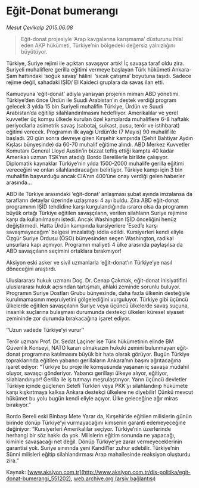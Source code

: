 # Eğit-Donat bumerangı

*Mesut Çevikalp 2015.06.08*

<div class="pNewsDetailMainContent ctx_content" itemprop="articleBody">
 <blockquote>
  <p>
   Eğit-donat projesiyle ‘Arap kavgalarına karışmama’ düsturunu ihlal eden AKP hükümeti, Türkiye’nin bölgedeki değersiz yalnızlığını büyütüyor.
  </p>
 </blockquote>
 <p>
  Türkiye, Suriye rejimi ile açıktan savaşıyor artık! İç savaşa taraf oldu zira. Suriyeli muhaliflere gerilla eğitimi vermeye başlayan Türk hükümeti Ankara-Şam hattındaki ‘soğuk savaş’ hâlini  ‘sıcak çatışma’ boyutuna taşıdı. Sadece rejime değil, sahadaki IŞİD/ El Kaideci gruplara da savaş ilan etti.
 </p>
 <p>
  Kamuoyuna ‘eğit-donat’ adıyla yansıyan projenin mimarı ABD yönetimi. Türkiye’den önce Ürdün ile Suudi Arabistan’ın destek verdiği program gelecek 3 yılda 15 bin Suriyeli muhalifin Türkiye, Ürdün ve Suudi Arabistan’da eğitilip silahlandırılmasını hedefliyor. Amerikalılar ve yerel kuvvetler üç komşu ülkede kurulan özel kamplarda muhaliflere 6-8 haftalık periyodlarla asimetrik savaş (sabotaj, suikast, pusu, terör ve istihbarat) eğitimi verecek. Programın ilk ayağı Ürdün’de (7 Mayıs) 90 muhalif ile başladı. 20 gün sonra devreye giren Kırşehir kampında (Şehit Bahtiyar Aydın Kışlası bünyesinde) da 60-70 muhalif eğitime alındı. ABD Merkez Kuvvetler Komutanı General Lloyd Austin’in bizzat teftiş ettiği kampta 40 kadar Amerikalı uzman TSK’nın atadığı Bordo Berelilerle birlikte çalışıyor. Diplomatik kaynaklar Türkiye’nin yılda 1500-2000 muhalife gerilla eğitimi vereceğini ve onları silahlandıracağını belirtiyor. Türkiye kampı için 3 bin muhalifin başvurduğu ancak CIA’nın 400’üne onay verdiği gelen haberler arasında…
 </p>
 <p>
  ABD ile Türkiye arasındaki ‘eğit-donat’ anlaşması şubat ayında imzalansa da tarafların detaylar üzerinde uzlaşması 4 ayı buldu. Zira ABD eğit-donat programının IŞİD tehdidine karşı kurgulandığında ısrarcı olsa da programın büyük ortağı Türkiye eğitilen savaşçıların, verilen silahların Suriye rejimine karşı da kullanılmasını istedi. Ancak Washington IŞİD önceliğini henüz değiştirmedi. Hatta Ürdün kampında kursiyerlere ‘Esed’e karşı savaşmayacağım’ belgesi imzalattığı iddia edildi. Kursiyerleri kendi eliyle Özgür Suriye Ordusu (ÖSO) bünyesinden seçen Washington, radikal unsurlara kapı açmıyor. Programın maliyeti 4 ülke arasında paylaşılsa da ABD savaşçıların seçimini ortaklara bırakmıyor!
 </p>
 <p>
  Aksiyon eski asker ve sivil uzmanlarla ‘eğit-donat’ın Türkiye’ye nasıl döneceğini araştırdı.
 </p>
 <p>
  Uluslararası hukuk uzmanı Doç. Dr. Cenap Çakmak, eğit-donat inisiyatifini uluslararası hukuk açısından tartışmalı, ahlaki zeminde sorunlu buluyor. Programın Suriye Dostları Grubu bünyesinde, daha fazla ülkenin desteğiyle kurulmamasının meşruiyetini gölgelediğini vurguluyor. Türkiye gibi üçüncü ülkelerde eğitilen savaşçıların Suriye veya üçüncü ülkelerde savaş suçuna, insanlık suçlarına bulaşması durumunda destekçi ülkeleri küresel siyaset zemininde zor durumda bırakacağına işaret ediyor.
 </p>
 <p>
  ‘‘Uzun vadede Türkiye’yi vurur’’
 </p>
 <p>
  Terör uzmanı Prof. Dr. Sedat Laçiner ise Türk hükümetinin elinde BM Güvenlik Konseyi, NATO kararı olmaksızın hukuki zemini bulunmayan eğit-donat programına katılmasını büyük bir hata olarak görüyor. Bugün Türkiye topraklarında eğitilen yabancı gerillaların Ankara’nın başını ağrıtacağına işaret ediyor: “Türkiye bu proje ile komşusunda yaşanan iç savaşa müdahil oluyor, savaşçı gönderiyor. Yabancı gerillayı ülkeye alıyor, eğitiyor, silahlandırıyor! Gerilla ile iş tutmayı meşrulaştırıyor. Yarın üçüncü devletler Türkiye içinde güçlenen Selefî Türkleri veya PKK’yı silahlandırıp hükümete karşı kışkırtmaya kalksa Ankara destekçi ülkelere ne diyebilir! Çünkü mevcut hükümet bu yolu bugün kendi eliyle açıyor. Ülke geleceğine ağır miras bırakıyor.”
 </p>
 <p>
  Bordo Bereli eski Binbaşı Mete Yarar da, Kırşehir’de eğitilen milislerin günün birinde dönüp Türkiye’yi vurmayacağını kimsenin garanti edemeyeceğine değiniyor: “Kursiyerleri Amerikalılar seçiyor. Türkiye’nin üzerlerinde herhangi bir söz hakkı da yok. Milislerin eğitim sonunda ne yapacağı, kiminle savaşacağı net değil. Dönüp Türkiye’ye zarar vermeyeceklerinin garantisi yok. Suriye sınırında yeni Kandil’ler zuhur edebilir. Türkiye’nin Sünni milisleri eğitip silahlandırması Arap mahallesinde reaksiyon oluşturdu zira.”
 </p>
</div>


Kaynak: [www.aksiyon.com.tr](http://www.aksiyon.com.tr/dis-politika/egit-donat-bumerangi_551202), [web.archive.org (arşiv bağlantısı)](http://web.archive.org/web/20151220001855/http://www.aksiyon.com.tr/dis-politika/egit-donat-bumerangi_551202)
